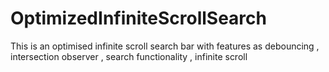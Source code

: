 # OptimizedInfiniteScrollSearch
This is an optimised infinite scroll search bar with features as debouncing , intersection observer , search functionality , infinite scroll
